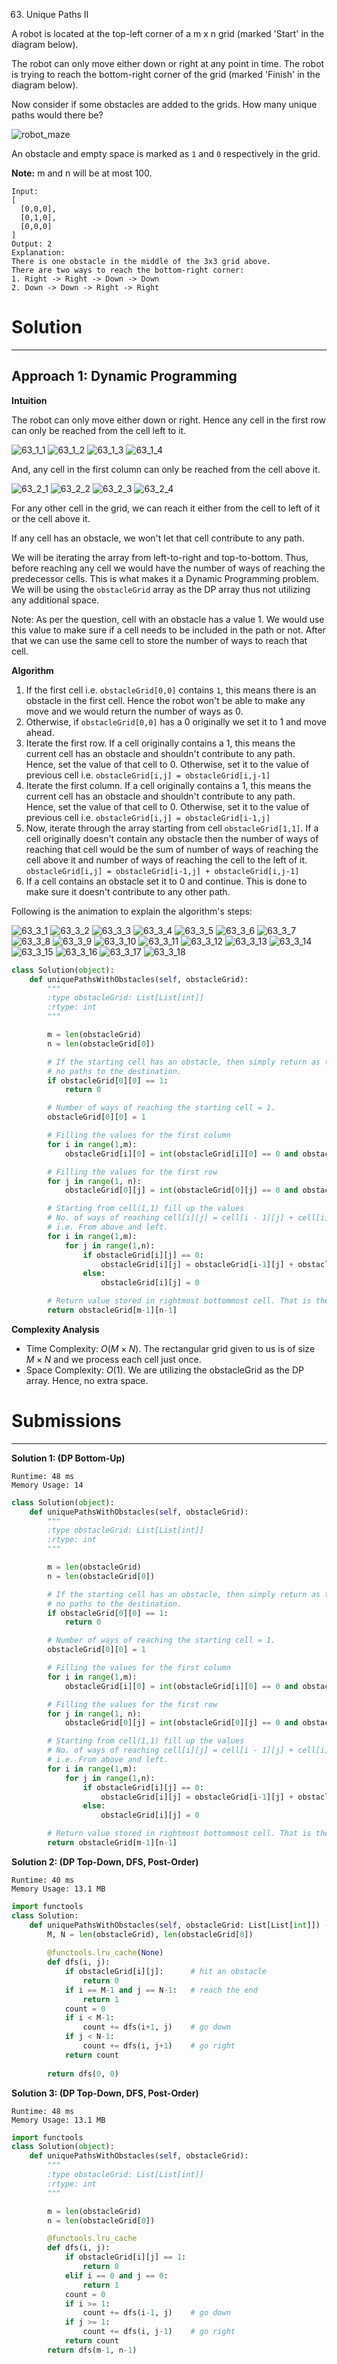 63. Unique Paths II

A robot is located at the top-left corner of a m x n grid (marked 'Start' in the diagram below).

The robot can only move either down or right at any point in time. The robot is trying to reach the bottom-right corner of the grid (marked 'Finish' in the diagram below).

Now consider if some obstacles are added to the grids. How many unique paths would there be?

![robot_maze](img/63_robot_maze.png)

An obstacle and empty space is marked as `1` and `0` respectively in the grid.

**Note:** m and n will be at most 100.
```
Input:
[
  [0,0,0],
  [0,1,0],
  [0,0,0]
]
Output: 2
Explanation:
There is one obstacle in the middle of the 3x3 grid above.
There are two ways to reach the bottom-right corner:
1. Right -> Right -> Down -> Down
2. Down -> Down -> Right -> Right
```

# Solution
---
## Approach 1: Dynamic Programming
**Intuition**

The robot can only move either down or right. Hence any cell in the first row can only be reached from the cell left to it.

![63_1_1](img/63_1_1.png)
![63_1_2](img/63_1_2.png)
![63_1_3](img/63_1_3.png)
![63_1_4](img/63_1_4.png)

And, any cell in the first column can only be reached from the cell above it.

![63_2_1](img/63_2_1.png)
![63_2_2](img/63_2_2.png)
![63_2_3](img/63_2_3.png)
![63_2_4](img/63_2_4.png)

For any other cell in the grid, we can reach it either from the cell to left of it or the cell above it.

If any cell has an obstacle, we won't let that cell contribute to any path.

We will be iterating the array from left-to-right and top-to-bottom. Thus, before reaching any cell we would have the number of ways of reaching the predecessor cells. This is what makes it a Dynamic Programming problem. We will be using the `obstacleGrid` array as the DP array thus not utilizing any additional space.

Note: As per the question, cell with an obstacle has a value 1. We would use this value to make sure if a cell needs to be included in the path or not. After that we can use the same cell to store the number of ways to reach that cell.

**Algorithm**
1. If the first cell i.e. `obstacleGrid[0,0]` contains `1`, this means there is an obstacle in the first cell. Hence the robot won't be able to make any move and we would return the number of ways as 0.
1. Otherwise, if `obstacleGrid[0,0]` has a 0 originally we set it to 1 and move ahead.
1. Iterate the first row. If a cell originally contains a 1, this means the current cell has an obstacle and shouldn't contribute to any path. Hence, set the value of that cell to 0. Otherwise, set it to the value of previous cell i.e. `obstacleGrid[i,j] = obstacleGrid[i,j-1]`
1. Iterate the first column. If a cell originally contains a 1, this means the current cell has an obstacle and shouldn't contribute to any path. Hence, set the value of that cell to 0. Otherwise, set it to the value of previous cell i.e. `obstacleGrid[i,j] = obstacleGrid[i-1,j]`
1. Now, iterate through the array starting from cell `obstacleGrid[1,1]`. If a cell originally doesn't contain any obstacle then the number of ways of reaching that cell would be the sum of number of ways of reaching the cell above it and number of ways of reaching the cell to the left of it.
`obstacleGrid[i,j] = obstacleGrid[i-1,j] + obstacleGrid[i,j-1]`
1. If a cell contains an obstacle set it to 0 and continue. This is done to make sure it doesn't contribute to any other path.

Following is the animation to explain the algorithm's steps:

![63_3_1](img/63_3_1.png)
![63_3_2](img/63_3_2.png)
![63_3_3](img/63_3_3.png)
![63_3_4](img/63_3_4.png)
![63_3_5](img/63_3_5.png)
![63_3_6](img/63_3_6.png)
![63_3_7](img/63_3_7.png)
![63_3_8](img/63_3_8.png)
![63_3_9](img/63_3_9.png)
![63_3_10](img/63_3_10.png)
![63_3_11](img/63_3_11.png)
![63_3_12](img/63_3_12.png)
![63_3_13](img/63_3_13.png)
![63_3_14](img/63_3_14.png)
![63_3_15](img/63_3_15.png)
![63_3_16](img/63_3_16.png)
![63_3_17](img/63_3_17.png)
![63_3_18](img/63_3_18.png)

```python
class Solution(object):
    def uniquePathsWithObstacles(self, obstacleGrid):
        """
        :type obstacleGrid: List[List[int]]
        :rtype: int
        """

        m = len(obstacleGrid)
        n = len(obstacleGrid[0])

        # If the starting cell has an obstacle, then simply return as there would be
        # no paths to the destination.
        if obstacleGrid[0][0] == 1:
            return 0

        # Number of ways of reaching the starting cell = 1.
        obstacleGrid[0][0] = 1

        # Filling the values for the first column
        for i in range(1,m):
            obstacleGrid[i][0] = int(obstacleGrid[i][0] == 0 and obstacleGrid[i-1][0] == 1)

        # Filling the values for the first row        
        for j in range(1, n):
            obstacleGrid[0][j] = int(obstacleGrid[0][j] == 0 and obstacleGrid[0][j-1] == 1)

        # Starting from cell(1,1) fill up the values
        # No. of ways of reaching cell[i][j] = cell[i - 1][j] + cell[i][j - 1]
        # i.e. From above and left.
        for i in range(1,m):
            for j in range(1,n):
                if obstacleGrid[i][j] == 0:
                    obstacleGrid[i][j] = obstacleGrid[i-1][j] + obstacleGrid[i][j-1]
                else:
                    obstacleGrid[i][j] = 0

        # Return value stored in rightmost bottommost cell. That is the destination.            
        return obstacleGrid[m-1][n-1]
```

**Complexity Analysis**

* Time Complexity: $O(M \times N)$. The rectangular grid given to us is of size $M \times N$ and we process each cell just once.
* Space Complexity: $O(1)$. We are utilizing the obstacleGrid as the DP array. Hence, no extra space.

# Submissions
---
**Solution 1: (DP Bottom-Up)**
```
Runtime: 48 ms
Memory Usage: 14 
```
```python
class Solution(object):
    def uniquePathsWithObstacles(self, obstacleGrid):
        """
        :type obstacleGrid: List[List[int]]
        :rtype: int
        """

        m = len(obstacleGrid)
        n = len(obstacleGrid[0])

        # If the starting cell has an obstacle, then simply return as there would be
        # no paths to the destination.
        if obstacleGrid[0][0] == 1:
            return 0

        # Number of ways of reaching the starting cell = 1.
        obstacleGrid[0][0] = 1

        # Filling the values for the first column
        for i in range(1,m):
            obstacleGrid[i][0] = int(obstacleGrid[i][0] == 0 and obstacleGrid[i-1][0] == 1)

        # Filling the values for the first row        
        for j in range(1, n):
            obstacleGrid[0][j] = int(obstacleGrid[0][j] == 0 and obstacleGrid[0][j-1] == 1)

        # Starting from cell(1,1) fill up the values
        # No. of ways of reaching cell[i][j] = cell[i - 1][j] + cell[i][j - 1]
        # i.e. From above and left.
        for i in range(1,m):
            for j in range(1,n):
                if obstacleGrid[i][j] == 0:
                    obstacleGrid[i][j] = obstacleGrid[i-1][j] + obstacleGrid[i][j-1]
                else:
                    obstacleGrid[i][j] = 0

        # Return value stored in rightmost bottommost cell. That is the destination.            
        return obstacleGrid[m-1][n-1]
```

**Solution 2: (DP Top-Down, DFS, Post-Order)**
```
Runtime: 40 ms
Memory Usage: 13.1 MB
```
```python
import functools
class Solution:
    def uniquePathsWithObstacles(self, obstacleGrid: List[List[int]]) -> int:
        M, N = len(obstacleGrid), len(obstacleGrid[0])
        
        @functools.lru_cache(None)
        def dfs(i, j):
            if obstacleGrid[i][j]:      # hit an obstacle
                return 0
            if i == M-1 and j == N-1:   # reach the end
                return 1
            count = 0
            if i < M-1:
                count += dfs(i+1, j)    # go down
            if j < N-1:
                count += dfs(i, j+1)    # go right
            return count
        
        return dfs(0, 0)
```

**Solution 3: (DP Top-Down, DFS, Post-Order)**
```
Runtime: 48 ms
Memory Usage: 13.1 MB
```
```python
import functools
class Solution(object):
    def uniquePathsWithObstacles(self, obstacleGrid):
        """
        :type obstacleGrid: List[List[int]]
        :rtype: int
        """

        m = len(obstacleGrid)
        n = len(obstacleGrid[0])

        @functools.lru_cache
        def dfs(i, j):
            if obstacleGrid[i][j] == 1:
                return 0
            elif i == 0 and j == 0:
                return 1
            count = 0
            if i >= 1:
                count += dfs(i-1, j)    # go down
            if j >= 1:
                count += dfs(i, j-1)    # go right
            return count
        return dfs(m-1, n-1)
```